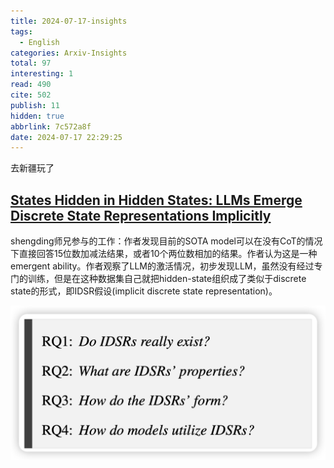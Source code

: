 ```yaml
---
title: 2024-07-17-insights
tags:
  - English
categories: Arxiv-Insights
total: 97
interesting: 1
read: 490
cite: 502
publish: 11
hidden: true
abbrlink: 7c572a8f
date: 2024-07-17 22:29:25
---
```


去新疆玩了

## [States Hidden in Hidden States: LLMs Emerge Discrete State Representations Implicitly](https://arxiv.org/pdf/2407.11421)

shengding师兄参与的工作：作者发现目前的SOTA model可以在没有CoT的情况下直接回答15位数加减法结果，或者10个两位数相加的结果。作者认为这是一种emergent ability。作者观察了LLM的激活情况，初步发现LLM，虽然没有经过专门的训练，但是在这种数据集自己就把hidden-state组织成了类似于discrete state的形式，即IDSR假设(implicit discrete state representation)。

<img src="../../files/images/arxiv-insights/2024-07-15-07-19/idsr.png" >
